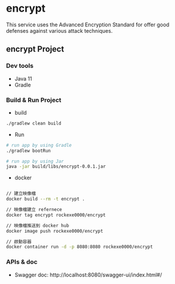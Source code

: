 # encrypt

This service uses the Advanced Encryption Standard for offer good defenses against various attack techniques.



## encrypt Project
### Dev tools
- Java 11
- Gradle

### Build & Run Project
- build
```bash
./gradlew clean build
```

- Run
```bash
# run app by using Gradle
./gradlew bootRun

# run app by using Jar
java -jar build/libs/encrypt-0.0.1.jar
```



- docker
```bash

// 建立映像檔
docker build --rm -t encrypt .

// 映像檔建立 refernece
docker tag encrypt rockexe0000/encrypt

// 映像檔推送到 docker hub
docker image push rockexe0000/encrypt

// 啟動容器
docker container run -d -p 8080:8080 rockexe0000/encrypt


```



### APIs & doc
- Swagger doc: http://localhost:8080/swagger-ui/index.html#/
